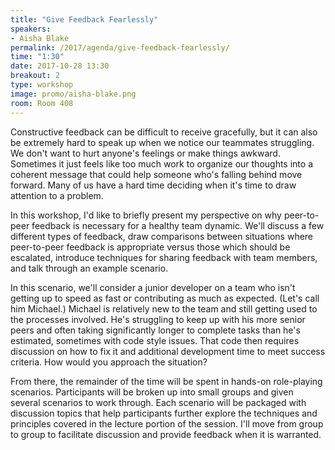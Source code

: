 ```yaml
---
title: "Give Feedback Fearlessly"
speakers:
- Aisha Blake
permalink: /2017/agenda/give-feedback-fearlessly/
time: "1:30"
date: 2017-10-28 13:30
breakout: 2
type: workshop
image: promo/aisha-blake.png
room: Room 408
---
```


Constructive feedback can be difficult to receive gracefully, but it can also be extremely hard to speak up when we notice our teammates struggling. We don't want to hurt anyone's feelings or make things awkward. Sometimes it just feels like too much work to organize our thoughts into a coherent message that could help someone who's falling behind move forward. Many of us have a hard time deciding when it's time to draw attention to a problem.

In this workshop, I'd like to briefly present my perspective on why peer-to-peer feedback is necessary for a healthy team dynamic. We'll discuss a few different types of feedback, draw comparisons between situations where peer-to-peer feedback is appropriate versus those which should be escalated, introduce techniques for sharing feedback with team members, and talk through an example scenario.

In this scenario, we'll consider a junior developer on a team who isn't getting up to speed as fast or contributing as much as expected. (Let's call him Michael.) Michael is relatively new to the team and still getting used to the processes involved. He's struggling to keep up with his more senior peers and often taking significantly longer to complete tasks than he's estimated, sometimes with code style issues. That code then requires discussion on how to fix it and additional development time to meet success criteria. How would you approach the situation?

From there, the remainder of the time will be spent in hands-on role-playing scenarios. Participants will be broken up into small groups and given several scenarios to work through. Each scenario will be packaged with discussion topics that help participants further explore the techniques and principles covered in the lecture portion of the session. I'll move from group to group to facilitate discussion and provide feedback when it is warranted.
